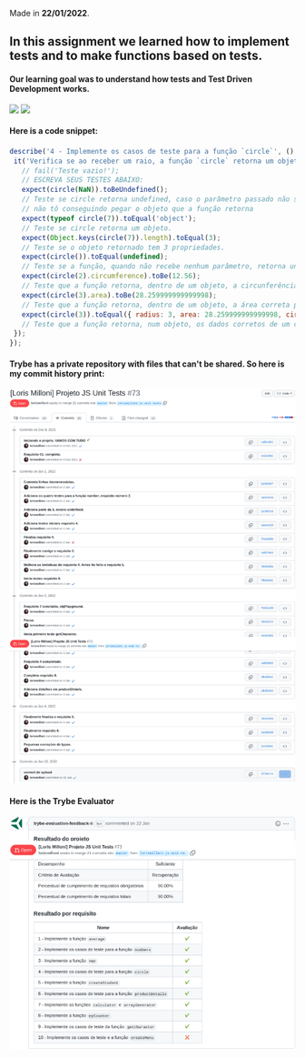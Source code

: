 Made in **22/01/2022**.

## In this assignment we learned how to implement tests and to make functions based on tests.
#### Our learning goal was to understand how tests and Test Driven Development works.
<img src='https://cdn.jsdelivr.net/gh/devicons/devicon/icons/javascript/javascript-original.svg' width='40'/> <img src='https://cdn.jsdelivr.net/gh/devicons/devicon/icons/jest/jest-plain.svg' width='40'/>

#### Here is a code snippet:
 ````javascript
 describe('4 - Implemente os casos de teste para a função `circle`', () => {
  it('Verifica se ao receber um raio, a função `circle` retorna um objeto contedos os valores esperados', () => {
    // fail('Teste vazio!');
    // ESCREVA SEUS TESTES ABAIXO:
    expect(circle(NaN)).toBeUndefined();
    // Teste se circle retorna undefined, caso o parâmetro passado não seja um número.
    // não tô conseguindo pegar o objeto que a função retorna
    expect(typeof circle(7)).toEqual('object');
    // Teste se circle retorna um objeto.
    expect(Object.keys(circle(7)).length).toEqual(3);
    // Teste se o objeto retornado tem 3 propriedades.
    expect(circle()).toEqual(undefined);
    // Teste se a função, quando não recebe nenhum parâmetro, retorna undefined.
    expect(circle(2).circumference).toBe(12.56);
    // Teste que a função retorna, dentro de um objeto, a circunferência correta para um círculo de raio 2.
    expect(circle(3).area).toBe(28.259999999999998);
    // Teste que a função retorna, dentro de um objeto, a área correta para um círculo de raio 3.
    expect(circle(3)).toEqual({ radius: 3, area: 28.259999999999998, circumference: 18.84 });
    // Teste que a função retorna, num objeto, os dados corretos de um círculo de raio 3.
  });
});
````

#### Trybe has a private repository with files that can't be shared. So here is my commit history print:
<img src='images-readme/commit-history.png'>

#### Here is the Trybe Evaluator
<img src='images-readme/evaluator.png'>
